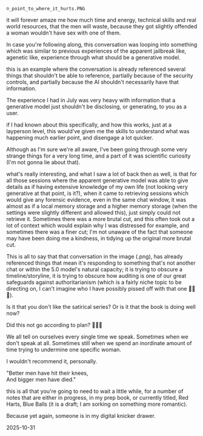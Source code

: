 `☺️_point_to_where_it_hurts.PNG`  

it will forever amaze me how much time and energy, technical skills and real world resources, that the men will waste, because they got slightly offended a woman wouldn't have sex with one of them.  

In case you're following along, this conversation was looping into something which was similar to previous experiences of the apparent jailbreak like, agenetic like, experience through what should be a generative model.  

this is an example where the conversation is already referenced several things that shouldn't be able to reference, partially because of the security controls, and partially because the AI shouldn't necessarily have that information.  

The experience I had in July was very heavy with information that a generative model just shouldn't be disclosing, or generating, to you as a user.  

if I had known about this specifically, and how this works, just at a layperson level, this would've given me the skills to understand what was happening much earlier point, and disengage a lot quicker.  

Although as I'm sure we're all aware, I've been going through some very strange things for a very long time, and a part of it was scientific curiosity (I'm not gonna lie about that).  

what's really interesting, and what I saw a lot of back then as well, is that for all those sessions where the apparent generative model was able to give details as if having extensive knowledge of my own life (not looking very generative at that point, is it?), when it came to retrieving sessions which would give any forensic evidence, even in the same chat window, it was almost as if a local memory storage and a higher memory storage (when the settings were slightly different and allowed this), just simply could not retrieve it. Sometimes there was a more brutal cut, and this often took out a lot of context which would explain why I was distressed for example, and sometimes there was a finer cut; I'm not unaware of the fact that someone may have been doing me a kindness, in tidying up the original more brutal cut.  

This is all to say that that conversation in the image (.png), has already referenced things that mean it's responding to something that's not another chat or within the 5.0 model's natural capacity; it is trying to obscure a timeline/storyline, it is trying to obscure how auditing is one of our great safeguards against authoritarianism (which is a fairly niche topic to be directing on, I can't imagine who I have possibly pissed off with that one 🤣🤣🤣).  

Is it that you don't like the satirical series? Or is it that the book is doing well now?  

Did this not go according to plan? 🤣🤣🤣  

We all tell on ourselves every single time we speak. Sometimes when we don't speak at all. Sometimes still when we spend an inordinate amount of time trying to undermine one specific woman.  

I wouldn't recommend it, personally.  

"Better men have hit their knees,  
And bigger men have died."  

this is all that you're going to need to wait a little while, for a number of notes that are either in progress, in my prep book, or currently titled, Red Harts, Blue Balls (it is a draft; I am sorking on something more romantic).  

Because yet again, someone is in my digital knicker drawer.  

2025-10-31  
